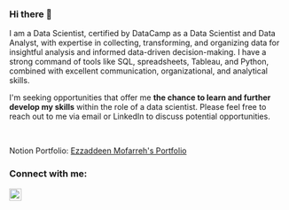 ### Hi there 👋

I am a Data Scientist, certified by DataCamp as a Data Scientist and Data Analyst, with expertise in collecting, transforming, and organizing data for insightful analysis and informed data-driven decision-making. I have a strong command of tools like SQL, spreadsheets, Tableau, and Python, combined with excellent communication, organizational, and analytical skills. 

I'm seeking opportunities that offer me **the chance to learn and further develop my skills** within the role of a data scientist. 
Please feel free to reach out to me via email or LinkedIn to discuss potential opportunities.

<br>

Notion Portfolio: [Ezzaddeen Mofarreh's Portfolio](https://ezzaddeen.notion.site/Ezzaddeen-Mofarreh-s-Portfolio-f1fe248b35554931ac0b93e3e75c6ca1?pvs=4)


### Connect with me:

[<img align="left" alt="Ezzaddeen Mofarreh | LinkedIn" width="22px" src="https://cdn.jsdelivr.net/npm/simple-icons@v3/icons/linkedin.svg" />](https://www.linkedin.com/in/ezzaddeen-mofarreh/)



